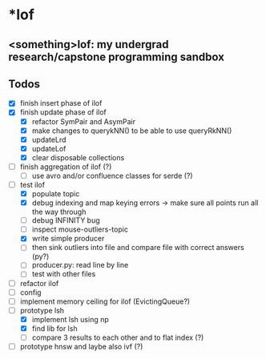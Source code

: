 # \*lof
\<something\>lof: my undergrad research/capstone programming sandbox
----------------
## Todos

- [x] finish insert phase of ilof
- [x] finish update phase of ilof
  - [x] refactor SymPair and AsymPair
  - [x] make changes to querykNN() to be able to use queryRkNN()
  - [x] updateLrd
  - [x] updateLof
  - [x] clear disposable collections
- [ ] finish aggregation of ilof (?)
  - [ ] use avro and/or confluence classes for serde (?)
- [ ] test ilof
  - [x] populate topic
  - [x] debug indexing and map keying errors -> make sure all points run all the way through
  - [ ] debug INFINITY bug
  - [ ] inspect mouse-outliers-topic
  - [x] write simple producer
  - [ ] then sink outliers into file and compare file with correct answers (py?)
  - [ ] producer.py: read line by line
  - [ ] test with other files
- [ ] refactor ilof
- [ ] config
- [ ] implement memory ceiling for ilof (EvictingQueue?)
- [ ] prototype lsh
  - [x] implement lsh using np
  - [x] find lib for lsh
  - [ ] compare 3 results to each other and to flat index (?)
- [ ] prototype hnsw and laybe also ivf (?)
